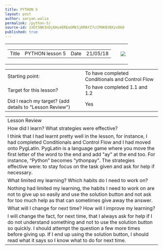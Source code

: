 ```yaml
---
title: PYTHON 5
layout: post
author: aaryan.walia
permalink: /python-5/
source-id: 1XOt5NK3nDj6Hu4EREeGMk5jKMAYI7cCPHKQYBXzvDk0
published: true
---
```

<table>
  <tr>
    <td>
      <table>
        <tr>
          <td>Title</td>
          <td>PYTHON lesson 5</td>
          <td>Date</td>
          <td>21/05/18</td>
         </tr>
      </table>
    </td>
    <td>
      <td class="badgeimages"><img src="https://1203aaryan.github.io/aaryan1203.github.io//images/badge5.png"></td>
    </td>
  </tr>
 </table>

<table>
  <tr>
    <td>Starting point:</td>
    <td>To have completed Conditionals and Control Flow</td>
  </tr>
  <tr>
    <td>Target for this lesson?</td>
    <td>To have completed 1.1 and 1.2</td>
  </tr>
  <tr>
    <td>Did I reach my target? 
(add details to "Lesson Review")</td>
    <td> Yes </td>
  </tr>
</table>


<table>
  <tr>
    <td>Lesson Review</td>
  </tr>
  <tr>
    <td>How did I learn? What strategies were effective? </td>
  </tr>
  <tr>
    <td>I think that I had learnt pretty well in the lesson, for instance, I had completed Conditionals and Control Flow and I had moved onto PygLatin. PygLatin is a language game where you move the first letter of the word to the end and add "ay" at the end too. For instance, “Python” becomes “ythonpay”. The strategies effective were: to stay focus on the task given and ask for help if necessary.</td>
  </tr>
  <tr>
    <td>What limited my learning? Which habits do I need to work on? </td>
  </tr>
  <tr>
    <td>Nothing had limited my learning, the habits I need to work on are not to give up so easily and use the solution button and not ask for too much help as that can sometimes give away the answer.</td>
  </tr>
  <tr>
    <td>What will I change for next time? How will I improve my learning?</td>
  </tr>
  <tr>
    <td>I will change the fact, for next time, that I always ask for help if I do not understand something and not to use the solution button so quickly. I should attempt the question a few more times before giving up. If I end up using the solution button, I should read what it says so I know what to do for next time.</td>
  </tr>
</table>


